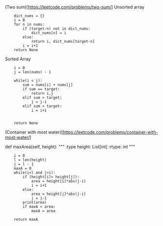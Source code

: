 (Two sum)[https://leetcode.com/problems/two-sum/]
Unsorted array

        dict_nums = {}
        i = 0
        for n in nums:
            if (target-n) not in dict_nums:
                dict_nums[n] = i
            else:
                return i, dict_nums[target-n]
            i = i+1
        return None

Sorted Array

        i = 0
        j = len(nums) - 1

        while(i < j):
            sum = nums[i] + nums[j]
            if sum == target:
                return i,j
            elif sum > target:
                j = j-1
            elif sum < target:
                i = i+1


        return None


(Container with most water)[https://leetcode.com/problems/container-with-most-water/] 

   def maxArea(self, height):
        """
        :type height: List[int]
        :rtype: int
        """

        i = 0
        l = len(height)
        j = l - 1
        maxA = 0
        while(i<l and j>i):
            if (height[i]< height[j]):
                area = height[i]*abs(j-i)
                i = i+1
            else:
                area = height[j]*abs(j-i)
                j = j-1
            print(area)
            if maxA < area:
                maxA = area

        return maxA